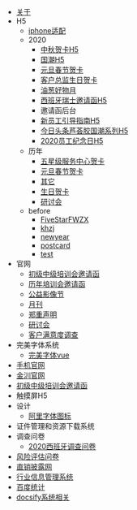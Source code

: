 -   [关于](/README)
-   H5
    -   [iphone适配](H5/iphone_sp)
    -   2020
        -   [中秋贺卡H5](H5/2020/MidAutumnGreetingCard)
        -   [‌国潮H5](H5/2020/TheTideShop)
        -   [元旦春节贺卡](H5/2020/index)
        -   [客户总监生日贺卡](H5/2020/majordomo_bdayCard)
        -   [油葱好物月](H5/2020/ucongmonth)
        -   [西班牙瑞士邀请函H5](H5/2020/Seminar)
        -   邀请函后台
        -   [新员工引导指南H5](H5/2020/EmployeeOrientation)
        -   [今日头条芦荟胶国潮系列H5](H5/2020/AloeGlueSeries)
        -   [2020员工纪念日H5](H5/2020/StaffDay)
    -   历年
        -   [五星级服务中心贺卡](H5/before/FiveStarFWZX)
        -   [元旦春节贺卡](H5/before/newyear)
        -   [其它](H5/before/test)
        -   [生日贺卡](H5/before/khzj)
        -   [研讨会](H5/before/postcard)
    -   before
        -   [FiveStarFWZX](H5/before/FiveStarFWZX)
        -   [khzj](H5/before/khzj)
        -   [newyear](H5/before/newyear)
        -   [postcard](H5/before/postcard)
        -   [test](H5/before/test)
-   官网
    -   [初级中级培训会邀请函](website/7)
    -   [历年培训会邀请函](website/3)
    -   [公益影像节](website/6)
    -   [月刊](website/2)
    -   [郑重声明](website/1)
    -   [研讨会](website/5)
    -   [客户满意度调查](website/4)
-   完美字体系统
    -   [完美字体vue](footSystem/index)
-   [手机官网](/mobilevue)
-   [金汌官网](/JWL)
-   [初级中级培训会邀请函](/traininginvitation)
-   触摸屏H5
-   设计
    -   [阿里字体图标](design/index)
-   证件管理和资源下载系统
-   调查问卷
    -   [2020西班牙调查问卷](survey/2020xby_survey)
-   [风险评估问卷](/riskAssessment)
-   [直销披露网](zxInfo/index)
-   [行业信息管理系统](/informationManagement)
-   [百度统计](/baiduStat)
-   [docsify系统相关](/docsify)
